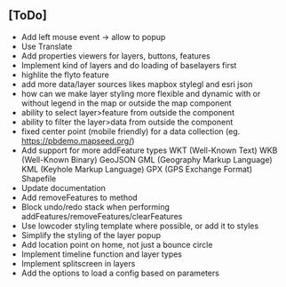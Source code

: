 
## [ToDo]
- Add left mouse event -> allow to popup
- Use Translate
- Add properties viewers for layers, buttons, features
- Implement kind of layers and do loading of baselayers first
- highlite the flyto feature
- add more data/layer sources likes mapbox stylegl and esri json
- how can we make layer styling more flexible and dynamic with or without legend in the map or outside the map component
- ability to select layer>feature from outside the component
- ability to filter the layer>data from outside the component
- fixed center point (mobile friendly) for a data collection (eg. https://pbdemo.mapseed.org/)
- Add support for more addFeature types
  WKT (Well-Known Text)
  WKB (Well-Known Binary)
  GeoJSON
  GML (Geography Markup Language)
  KML (Keyhole Markup Language)
  GPX (GPS Exchange Format)
  Shapefile
- Update documentation
- Add removeFeatures to method
- Block undo/redo stack when performing addFeatures/removeFeatures/clearFeatures
- Use lowcoder styling template where possible, or add it to styles
- Simplify the styling of the layer popup
- Add location point on home, not just a bounce circle
- Implement timeline function and layer types
- Implement splitscreen in layers
- Add the options to load a config based on parameters